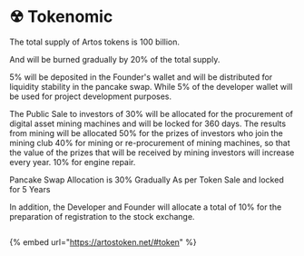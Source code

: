 # ☢ Tokenomic

The total supply of Artos tokens is 100 billion.

And will be burned gradually by 20% of the total supply.

5% will be deposited in the Founder's wallet and will be distributed for liquidity stability in the pancake swap. While 5% of the developer wallet will be used for project development purposes.

The Public Sale to investors of 30% will be allocated for the procurement of digital asset mining machines and will be locked for 360 days. The results from mining will be allocated 50% for the prizes of investors who join the mining club 40% for mining or re-procurement of mining machines, so that the value of the prizes that will be received by mining investors will increase every year. 10% for engine repair.

Pancake Swap Allocation is 30% Gradually As per Token Sale and locked for 5 Years

In addition, the Developer and Founder will allocate a total of 10% for the preparation of registration to the stock exchange.

<figure><img src="broken-reference" alt=""><figcaption></figcaption></figure>

{% embed url="https://artostoken.net/#token" %}
